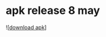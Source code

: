 # apk release 8 may
![[download apk]((https://github.com/suraj-khot-19/img/blob/main/app-release.apk))]

